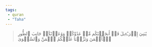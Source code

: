 ```yaml
---
tags: 
 - quran 
 - "Taha"
---
```


> يَٰبَنِيٓ إِسۡرَـٰٓءِيلَ قَدۡ أَنجَيۡنَٰكُم مِّنۡ عَدُوِّكُمۡ وَوَٰعَدۡنَٰكُمۡ جَانِبَ ٱلطُّورِ ٱلۡأَيۡمَنَ وَنَزَّلۡنَا عَلَيۡكُمُ ٱلۡمَنَّ وَٱلسَّلۡوَىٰ

